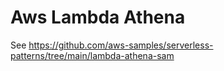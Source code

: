 # Aws Lambda Athena

See https://github.com/aws-samples/serverless-patterns/tree/main/lambda-athena-sam